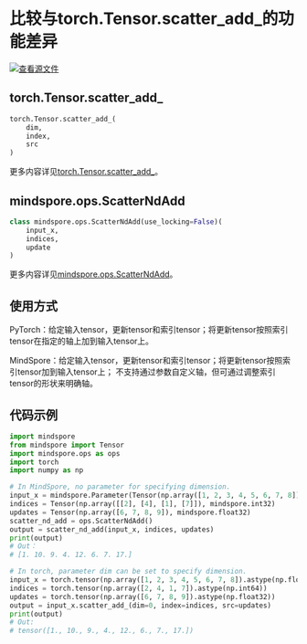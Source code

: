 # 比较与torch.Tensor.scatter_add_的功能差异

[![查看源文件](https://gitee.com/mindspore/docs/raw/r1.5/resource/_static/logo_source.png)](https://gitee.com/mindspore/docs/blob/r1.5/docs/mindspore/migration_guide/source_zh_cn/api_mapping/pytorch_diff/ScatterNdAdd.md)

## torch.Tensor.scatter_add_

```python
torch.Tensor.scatter_add_(
    dim,
    index,
    src
)
```

更多内容详见[torch.Tensor.scatter_add_](https://pytorch.org/docs/1.5.0/tensors.html#torch.Tensor.scatter_add_)。

## mindspore.ops.ScatterNdAdd

```python
class mindspore.ops.ScatterNdAdd(use_locking=False)(
    input_x,
    indices,
    update
)
```

更多内容详见[mindspore.ops.ScatterNdAdd](https://mindspore.cn/docs/api/zh-CN/r1.5/api_python/ops/mindspore.ops.ScatterNdAdd.html#mindspore.ops.ScatterNdAdd)。

## 使用方式

PyTorch：给定输入tensor，更新tensor和索引tensor；将更新tensor按照索引tensor在指定的轴上加到输入tensor上。

MindSpore：给定输入tensor，更新tensor和索引tensor；将更新tensor按照索引tensor加到输入tensor上；
不支持通过参数自定义轴，但可通过调整索引tensor的形状来明确轴。

## 代码示例

```python
import mindspore
from mindspore import Tensor
import mindspore.ops as ops
import torch
import numpy as np

# In MindSpore, no parameter for specifying dimension.
input_x = mindspore.Parameter(Tensor(np.array([1, 2, 3, 4, 5, 6, 7, 8]), mindspore.float32), name="x")
indices = Tensor(np.array([[2], [4], [1], [7]]), mindspore.int32)
updates = Tensor(np.array([6, 7, 8, 9]), mindspore.float32)
scatter_nd_add = ops.ScatterNdAdd()
output = scatter_nd_add(input_x, indices, updates)
print(output)
# Out：
# [1. 10. 9. 4. 12. 6. 7. 17.]

# In torch, parameter dim can be set to specify dimension.
input_x = torch.tensor(np.array([1, 2, 3, 4, 5, 6, 7, 8]).astype(np.float32))
indices = torch.tensor(np.array([2, 4, 1, 7]).astype(np.int64))
updates = torch.tensor(np.array([6, 7, 8, 9]).astype(np.float32))
output = input_x.scatter_add_(dim=0, index=indices, src=updates)
print(output)
# Out:
# tensor([1., 10., 9., 4., 12., 6., 7., 17.])
```
